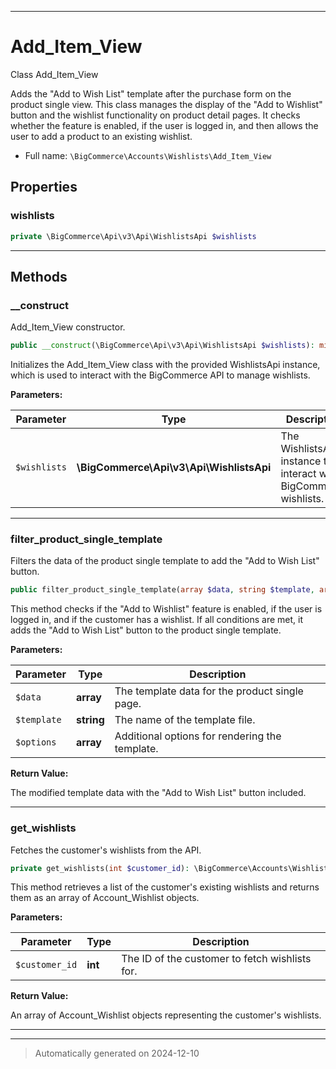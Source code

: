 ***

# Add_Item_View

Class Add_Item_View

Adds the "Add to Wish List" template after the purchase form on the product single view.
This class manages the display of the "Add to Wishlist" button and the wishlist functionality
on product detail pages. It checks whether the feature is enabled, if the user is logged in,
and then allows the user to add a product to an existing wishlist.

* Full name: `\BigCommerce\Accounts\Wishlists\Add_Item_View`



## Properties


### wishlists



```php
private \BigCommerce\Api\v3\Api\WishlistsApi $wishlists
```






***

## Methods


### __construct

Add_Item_View constructor.

```php
public __construct(\BigCommerce\Api\v3\Api\WishlistsApi $wishlists): mixed
```

Initializes the Add_Item_View class with the provided WishlistsApi instance, which is used
to interact with the BigCommerce API to manage wishlists.






**Parameters:**

| Parameter | Type | Description |
|-----------|------|-------------|
| `$wishlists` | **\BigCommerce\Api\v3\Api\WishlistsApi** | The WishlistsApi instance to interact with BigCommerce wishlists. |





***

### filter_product_single_template

Filters the data of the product single template to add the "Add to Wish List" button.

```php
public filter_product_single_template(array $data, string $template, array $options): array
```

This method checks if the "Add to Wishlist" feature is enabled, if the user is logged in,
and if the customer has a wishlist. If all conditions are met, it adds the "Add to Wish List"
button to the product single template.






**Parameters:**

| Parameter | Type | Description |
|-----------|------|-------------|
| `$data` | **array** | The template data for the product single page. |
| `$template` | **string** | The name of the template file. |
| `$options` | **array** | Additional options for rendering the template. |


**Return Value:**

The modified template data with the "Add to Wish List" button included.




***

### get_wishlists

Fetches the customer's wishlists from the API.

```php
private get_wishlists(int $customer_id): \BigCommerce\Accounts\Wishlists\Wishlist[]
```

This method retrieves a list of the customer's existing wishlists and returns them as
an array of Account_Wishlist objects.






**Parameters:**

| Parameter | Type | Description |
|-----------|------|-------------|
| `$customer_id` | **int** | The ID of the customer to fetch wishlists for. |


**Return Value:**

An array of Account_Wishlist objects representing the customer's wishlists.




***


***
> Automatically generated on 2024-12-10
